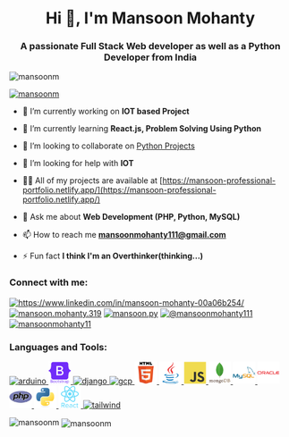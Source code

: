 <h1 align="center">Hi 👋, I'm Mansoon Mohanty</h1>
<h3 align="center">A passionate Full Stack Web developer as well as a Python Developer from India</h3>

<p align="left"> <img src="https://komarev.com/ghpvc/?username=mansoonm&label=Profile%20views&color=0e75b6&style=flat" alt="mansoonm" /> </p>

<p align="left"> <a href="https://github.com/ryo-ma/github-profile-trophy"><img src="https://github-profile-trophy.vercel.app/?username=mansoonm" alt="mansoonm" /></a> </p>

- 🔭 I’m currently working on **IOT based Project**

- 🌱 I’m currently learning **React.js, Problem Solving Using Python**

- 👯 I’m looking to collaborate on [Python Projects](https://github.com/MansoonM/Management-Systems)

- 🤝 I’m looking for help with **IOT**

- 👨‍💻 All of my projects are available at [https://mansoon-professional-portfolio.netlify.app/](https://mansoon-professional-portfolio.netlify.app/)

- 💬 Ask me about **Web Development (PHP, Python, MySQL)**

- 📫 How to reach me **mansoonmohanty111@gmail.com**

- ⚡ Fun fact **I think I'm an Overthinker(thinking...)**

<h3 align="left">Connect with me:</h3>
<p align="left">
<a href="https://linkedin.com/in/https://www.linkedin.com/in/mansoon-mohanty-00a06b254/" target="blank"><img align="center" src="https://raw.githubusercontent.com/rahuldkjain/github-profile-readme-generator/master/src/images/icons/Social/linked-in-alt.svg" alt="https://www.linkedin.com/in/mansoon-mohanty-00a06b254/" height="30" width="40" /></a>
<a href="https://fb.com/mansoon.mohanty.319" target="blank"><img align="center" src="https://raw.githubusercontent.com/rahuldkjain/github-profile-readme-generator/master/src/images/icons/Social/facebook.svg" alt="mansoon.mohanty.319" height="30" width="40" /></a>
<a href="https://instagram.com/mansoon.py" target="blank"><img align="center" src="https://raw.githubusercontent.com/rahuldkjain/github-profile-readme-generator/master/src/images/icons/Social/instagram.svg" alt="mansoon.py" height="30" width="40" /></a>
<a href="https://www.youtube.com/c/@mansoonmohanty111" target="blank"><img align="center" src="https://raw.githubusercontent.com/rahuldkjain/github-profile-readme-generator/master/src/images/icons/Social/youtube.svg" alt="@mansoonmohanty111" height="30" width="40" /></a>
<a href="https://www.hackerrank.com/mansoonmohanty11" target="blank"><img align="center" src="https://raw.githubusercontent.com/rahuldkjain/github-profile-readme-generator/master/src/images/icons/Social/hackerrank.svg" alt="mansoonmohanty11" height="30" width="40" /></a>
</p>

<h3 align="left">Languages and Tools:</h3>
<p align="left"> <a href="https://www.arduino.cc/" target="_blank" rel="noreferrer"> <img src="https://cdn.worldvectorlogo.com/logos/arduino-1.svg" alt="arduino" width="40" height="40"/> </a> <a href="https://getbootstrap.com" target="_blank" rel="noreferrer"> <img src="https://raw.githubusercontent.com/devicons/devicon/master/icons/bootstrap/bootstrap-plain-wordmark.svg" alt="bootstrap" width="40" height="40"/> </a> <a href="https://www.djangoproject.com/" target="_blank" rel="noreferrer"> <img src="https://cdn.worldvectorlogo.com/logos/django.svg" alt="django" width="40" height="40"/> </a> <a href="https://cloud.google.com" target="_blank" rel="noreferrer"> <img src="https://www.vectorlogo.zone/logos/google_cloud/google_cloud-icon.svg" alt="gcp" width="40" height="40"/> </a> <a href="https://www.w3.org/html/" target="_blank" rel="noreferrer"> <img src="https://raw.githubusercontent.com/devicons/devicon/master/icons/html5/html5-original-wordmark.svg" alt="html5" width="40" height="40"/> </a> <a href="https://www.java.com" target="_blank" rel="noreferrer"> <img src="https://raw.githubusercontent.com/devicons/devicon/master/icons/java/java-original.svg" alt="java" width="40" height="40"/> </a> <a href="https://developer.mozilla.org/en-US/docs/Web/JavaScript" target="_blank" rel="noreferrer"> <img src="https://raw.githubusercontent.com/devicons/devicon/master/icons/javascript/javascript-original.svg" alt="javascript" width="40" height="40"/> </a> <a href="https://www.mongodb.com/" target="_blank" rel="noreferrer"> <img src="https://raw.githubusercontent.com/devicons/devicon/master/icons/mongodb/mongodb-original-wordmark.svg" alt="mongodb" width="40" height="40"/> </a> <a href="https://www.mysql.com/" target="_blank" rel="noreferrer"> <img src="https://raw.githubusercontent.com/devicons/devicon/master/icons/mysql/mysql-original-wordmark.svg" alt="mysql" width="40" height="40"/> </a> <a href="https://www.oracle.com/" target="_blank" rel="noreferrer"> <img src="https://raw.githubusercontent.com/devicons/devicon/master/icons/oracle/oracle-original.svg" alt="oracle" width="40" height="40"/> </a> <a href="https://www.php.net" target="_blank" rel="noreferrer"> <img src="https://raw.githubusercontent.com/devicons/devicon/master/icons/php/php-original.svg" alt="php" width="40" height="40"/> </a> <a href="https://www.python.org" target="_blank" rel="noreferrer"> <img src="https://raw.githubusercontent.com/devicons/devicon/master/icons/python/python-original.svg" alt="python" width="40" height="40"/> </a> <a href="https://reactjs.org/" target="_blank" rel="noreferrer"> <img src="https://raw.githubusercontent.com/devicons/devicon/master/icons/react/react-original-wordmark.svg" alt="react" width="40" height="40"/> </a> <a href="https://tailwindcss.com/" target="_blank" rel="noreferrer"> <img src="https://www.vectorlogo.zone/logos/tailwindcss/tailwindcss-icon.svg" alt="tailwind" width="40" height="40"/> </a> </p>

<p><img align="left" src="https://github-readme-stats.vercel.app/api/top-langs?username=mansoonm&show_icons=true&locale=en&layout=compact" alt="mansoonm" /></p>

<p>&nbsp;<img align="center" src="https://github-readme-stats.vercel.app/api?username=mansoonm&show_icons=true&locale=en" alt="mansoonm" /></p>
